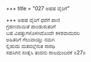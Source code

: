 +++
title = "027 ಅಹಹ ವೈರಿಗೆ"

+++
ಅಹಹ ವೈರಿಗೆ ಧರೆಗೆ ಪಾಣಿ  
ಗ್ರಹಣವಾಯಿತೆ ಪಾಂಡುಸುತರಿಗೆ  
ಬಹ ವಿಪತ್ತುಗಳೊಳಗಿದೊಂದೇ ಕಳಶವಾದುದಲ  
ಅಹಿತರಿಗೆ ಗೆಲುವಾಯ್ತು ನಮಗಿ  
ಲ್ಲಿಹುದು ಮತವಲ್ಲೆನುತ ಸಾರಥಿ  
ಸಹಸಿಗನ ಸಂತೈಸಿ ತಂದನು ರಾಜಮಂದಿರಕೆ     ॥27॥
